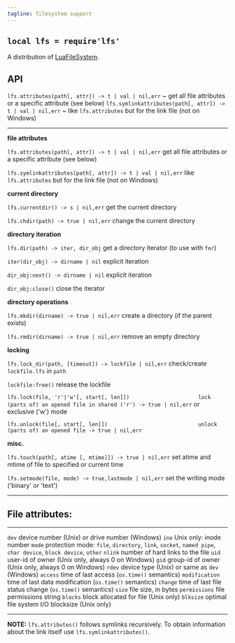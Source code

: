 ```yaml
---
tagline: filesystem support
---
```


## `local lfs = require'lfs'`

A distribution of [LuaFileSystem].

[LuaFileSystem]: http://keplerproject.github.io/luafilesystem/

## API


`lfs.attributes(path[, attr]) -> t | val | nil,err`
  ~ get all file attributes or a specific attribute (see below)
`lfs.symlinkattributes(path[, attr]) -> t | val | nil,err`
  ~ like `lfs.attributes` but for the link file (not on Windows)



------------------------------------------------------------- -------------------------------------------------------------
__file attributes__

`lfs.attributes(path[, attr]) -> t | val | nil,err`           get all file attributes or a specific attribute (see below)

`lfs.symlinkattributes(path[, attr]) -> t | val | nil,err`    like `lfs.attributes` but for the link file (not on Windows)

__current directory__

`lfs.currentdir() -> s | nil,err`                             get the current directory

`lfs.chdir(path) -> true | nil,err`                           change the current directory

__directory iteration__

`lfs.dir(path) -> iter, dir_obj`                              get a directory iterator (to use with `for`)

`iter(dir_obj) -> dirname | nil`                              explicit iteration

`dir_obj:next() -> dirname | nil`                             explicit iteration

`dir_obj:close()`                                             close the iterator

__directory operations__

`lfs.mkdir(dirname) -> true | nil,err`                        create a directory (if the parent exists)

`lfs.rmdir(dirname) -> true | nil,err`                        remove an empty directory

__locking__

`lfs.lock_dir(path, [timeout]) -> lockfile | nil,err`         check/create `lockfile.lfs` in `path`

`lockfile:free()`                                             release the lockfile

`lfs.lock(file, 'r'|'w'[, start[, len]])                      lock (parts of) an opened file in shared ('r')
-> true | nil,err`                                            or exclusive ('w') mode

`lfs.unlock(file[, start[, len]])                             unlock (parts of) an opened file
-> true | nil,err`

__misc.__

`lfs.touch(path[, atime [, mtime]]) -> true | nil,err`        set atime and mtime of file to specified or current time

`lfs.setmode(file, mode) -> true,lastmode | nil,err`          set the writing mode ('binary' or 'text')

------------------------------------------------------------- -------------------------------------------------------------

## File attributes:

--------------- -------------------------------------------------------------------
`dev`           device number (Unix) or drive number (Windows)
`ino`           Unix only: inode number
`mode`          protection mode: `file`, `directory`, `link`, `socket`,
                `named pipe`, `char device`, `block device`, `other`
`nlink`         number of hard links to the file
`uid`           user-id of owner (Unix only, always 0 on Windows)
`gid`           group-id of owner (Unix only, always 0 on Windows)
`rdev`          device type (Unix) or same as `dev` (Windows)
`access`        time of last access (`os.time()` semantics)
`modification`  time of last data modification (`os.time()` semantics)
`change`        time of last file status change (`os.time()` semantics)
`size`          file size, in bytes
`permissions`   file permissions string
`blocks`        block allocated for file (Unix only)
`blksize`       optimal file system I/O blocksize (Unix only)
--------------- -------------------------------------------------------------------

__NOTE:__ `lfs.attributes()` follows symlinks recursively. To obtain
information about the link itself use `lfs.symlinkattributes()`.
